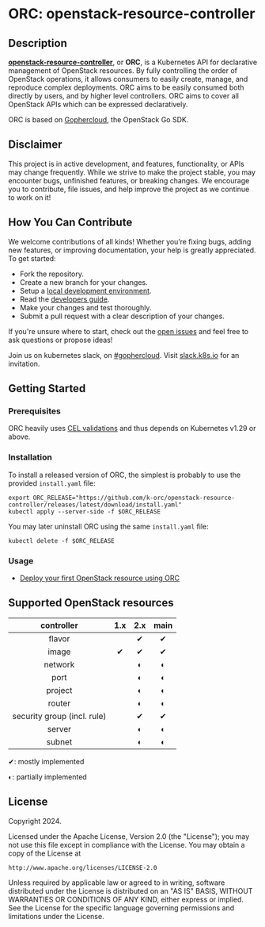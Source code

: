 # ORC: openstack-resource-controller

## Description

[**openstack-resource-controller**][orc], or **ORC**, is a Kubernetes API for
declarative management of OpenStack resources. By fully controlling the order
of OpenStack operations, it allows consumers to easily create, manage, and
reproduce complex deployments. ORC aims to be easily consumed both directly by
users, and by higher level controllers. ORC aims to cover all OpenStack APIs
which can be expressed declaratively.

ORC is based on [Gophercloud][gophercloud], the OpenStack Go SDK.

[orc]: https://github.com/k-orc/openstack-resource-controller
[gophercloud]: https://github.com/gophercloud/gophercloud

## Disclaimer

This project is in active development, and features, functionality, or APIs may
change frequently. While we strive to make the project stable, you may
encounter bugs, unfinished features, or breaking changes. We encourage you to
contribute, file issues, and help improve the project as we continue to work on
it!

## How You Can Contribute

We welcome contributions of all kinds! Whether you’re fixing bugs, adding new features, or improving documentation, your help is greatly appreciated. To get started:

* Fork the repository.
* Create a new branch for your changes.
* Setup a [local development environment](https://k-orc.cloud/development/quickstart/).
* Read the [developers guide](https://k-orc.cloud/development/).
* Make your changes and test thoroughly.
* Submit a pull request with a clear description of your changes.

If you're unsure where to start, check out the [open issues](https://github.com/k-orc/openstack-resource-controller/issues) and feel free to ask
questions or propose ideas!

Join us on kubernetes slack, on [#gophercloud](https://kubernetes.slack.com/archives/C05G4NJ6P6X). Visit [slack.k8s.io](https://slack.k8s.io) for an invitation.

## Getting Started

### Prerequisites

ORC heavily uses [CEL validations](https://kubernetes.io/docs/tasks/extend-kubernetes/custom-resources/custom-resource-definitions/#validation-rules) and thus depends on Kubernetes v1.29 or above.

### Installation

To install a released version of ORC, the simplest is probably to use the provided `install.yaml` file:

```
export ORC_RELEASE="https://github.com/k-orc/openstack-resource-controller/releases/latest/download/install.yaml"
kubectl apply --server-side -f $ORC_RELEASE
```

You may later uninstall ORC using the same `install.yaml` file:
```
kubectl delete -f $ORC_RELEASE
```

### Usage

* [Deploy your first OpenStack resource using ORC](https://k-orc.cloud/getting-started/)

## Supported OpenStack resources

| **controller**              | **1.x** | **2.x** | **main** |
|:---------------------------:|:-------:|:-------:|:--------:|
| flavor                      |         |    ✔    |     ✔    |
| image                       |    ✔    |    ✔    |     ✔    |
| network                     |         |    ◐    |     ◐    |
| port                        |         |    ◐    |     ◐    |
| project                     |         |    ◐    |     ◐    |
| router                      |         |    ◐    |     ◐    |
| security group (incl. rule) |         |    ✔    |     ✔    |
| server                      |         |    ◐    |     ◐    |
| subnet                      |         |    ◐    |     ◐    |

✔: mostly implemented

◐: partially implemented

## License

Copyright 2024.

Licensed under the Apache License, Version 2.0 (the "License");
you may not use this file except in compliance with the License.
You may obtain a copy of the License at

    http://www.apache.org/licenses/LICENSE-2.0

Unless required by applicable law or agreed to in writing, software
distributed under the License is distributed on an "AS IS" BASIS,
WITHOUT WARRANTIES OR CONDITIONS OF ANY KIND, either express or implied.
See the License for the specific language governing permissions and
limitations under the License.


